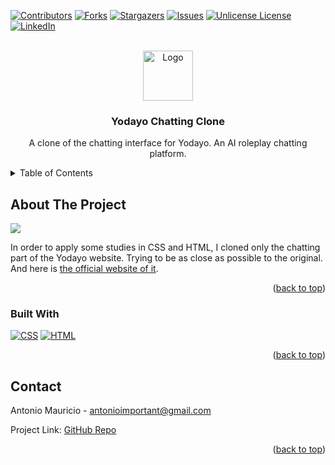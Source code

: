 <!-- Improved compatibility of back to top link: See: https://github.com/Dedo-Finger2/yodayo-chat-clone/pull/73 -->
<a id="readme-top"></a>
<!--
*** Thanks for checking out the Best-README-Template. If you have a suggestion
*** that would make this better, please fork the repo and create a pull request
*** or simply open an issue with the tag "enhancement".
*** Don't forget to give the project a star!
*** Thanks again! Now go create something AMAZING! :D
-->



<!-- PROJECT SHIELDS -->
<!--
*** I'm using markdown "reference style" links for readability.
*** Reference links are enclosed in brackets [ ] instead of parentheses ( ).
*** See the bottom of this document for the declaration of the reference variables
*** for contributors-url, forks-url, etc. This is an optional, concise syntax you may use.
*** https://www.markdownguide.org/basic-syntax/#reference-style-links
-->
[![Contributors][contributors-shield]][contributors-url]
[![Forks][forks-shield]][forks-url]
[![Stargazers][stars-shield]][stars-url]
[![Issues][issues-shield]][issues-url]
[![Unlicense License][license-shield]][license-url]
[![LinkedIn][linkedin-shield]][linkedin-url]



<!-- PROJECT LOGO -->
<br />
<div align="center">
  <a href="https://github.com/Dedo-Finger2/yodayo-chat-clone">
    <img src="https://cdn-uploads.huggingface.co/production/uploads/6365c8dbf31ef76df4042821/9MB6oYC5aCkRu8NZOkiUD.png" alt="Logo" width="80" height="80">
  </a>

  <h3 align="center">Yodayo Chatting Clone</h3>

  <p align="center">
    A clone of the chatting interface for Yodayo. An AI roleplay chatting platform.
  </p>
</div>



<!-- TABLE OF CONTENTS -->
<details>
  <summary>Table of Contents</summary>
  <ol>
    <li>
      <a href="#about-the-project">About The Project</a>
      <ul>
        <li><a href="#built-with">Built With</a></li>
      </ul>
    </li>
    <li><a href="#contact">Contact</a></li>
  </ol>
</details>



<!-- ABOUT THE PROJECT -->
## About The Project

<img src="https://i.imgur.com/zq2R5z3.png" />

In order to apply some studies in CSS and HTML, I cloned only the chatting part of the Yodayo website. Trying to be as close as possible to the original. And here is [the official website of it](https://yodayo.com/).

<p align="right">(<a href="#readme-top">back to top</a>)</p>



### Built With

[![CSS][css-shield]][css-url]
[![HTML][html-shield]][html-url]

<p align="right">(<a href="#readme-top">back to top</a>)</p>


<!-- CONTACT -->
## Contact

Antonio Mauricio - antonioimportant@gmail.com

Project Link: [GitHub Repo](https://github.com/Dedo-Finger2/yodayo-chat-clone)

<p align="right">(<a href="#readme-top">back to top</a>)</p>

<!-- MARKDOWN LINKS & IMAGES -->
<!-- https://www.markdownguide.org/basic-syntax/#reference-style-links -->

[css-url]: https://developer.mozilla.org/pt-BR/docs/Web/CSS
[css-shield]: https://img.shields.io/badge/CSS-1572B6?style=for-the-badge&logo=css3&logoColor=white
[html-url]: https://developer.mozilla.org/pt-BR/docs/Web/HTML
[html-shield]: https://img.shields.io/badge/HTML-E34F26?style=for-the-badge&logo=html5&logoColor=white

[contributors-shield]: https://img.shields.io/github/contributors/Dedo-Finger2/yodayo-chat-clone.svg?style=for-the-badge
[contributors-url]: https://github.com/Dedo-Finger2/yodayo-chat-clone/graphs/contributors
[forks-shield]: https://img.shields.io/github/forks/Dedo-Finger2/yodayo-chat-clone.svg?style=for-the-badge
[forks-url]: https://github.com/Dedo-Finger2/yodayo-chat-clone/network/members
[stars-shield]: https://img.shields.io/github/stars/Dedo-Finger2/yodayo-chat-clone.svg?style=for-the-badge
[stars-url]: https://github.com/Dedo-Finger2/yodayo-chat-clone/stargazers
[issues-shield]: https://img.shields.io/github/issues/Dedo-Finger2/yodayo-chat-clone.svg?style=for-the-badge
[issues-url]: https://github.com/Dedo-Finger2/yodayo-chat-clone/issues
[license-shield]: https://img.shields.io/github/license/Dedo-Finger2/yodayo-chat-clone.svg?style=for-the-badge
[license-url]: https://github.com/Dedo-Finger2/yodayo-chat-clone/blob/master/LICENSE.txt
[linkedin-shield]: https://img.shields.io/badge/LinkedIn-0077B5?style=for-the-badge&logo=linkedin&logoColor=white
[linkedin-url]: www.linkedin.com/in/antonio-mauricio-4645832b3
[product-screenshot]: images/screenshot.png
